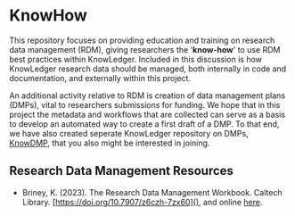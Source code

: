 # KnowHow
This repository focuses on providing education and training on research data management (RDM), giving researchers the '**know-how**' to use RDM best practices within KnowLedger. Included in this discussion is how KnowLedger research data should be managed, both internally in code and documentation, and externally within this project.

An additional activity relative to RDM is creation of data management plans (DMPs), vital to researchers submissions for funding. We hope that in this project the metadata and workflows that are collected can serve as a basis to develop an automated way to create a first draft of a DMP.  To that end, we have also created seperate KnowLedger repository on DMPs, [KnowDMP](https://github.com/KnowLedgerRDM/KnowDMP), that you also might be interested in joining.

## Research Data Management Resources
- Briney, K. (2023). The Research Data Management Workbook. Caltech Library. [https://doi.org/10.7907/z6czh-7zx60](), and online [here](https://caltechlibrary.github.io/RDMworkbook/).
